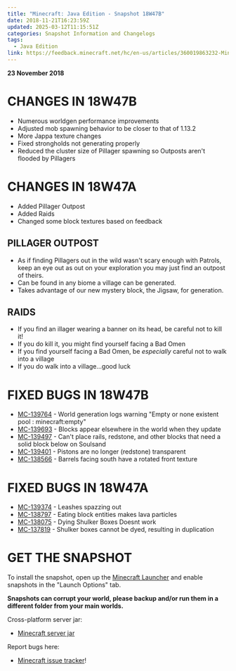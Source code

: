 ```yaml
---
title: "Minecraft: Java Edition - Snapshot 18W47B"
date: 2018-11-21T16:23:59Z
updated: 2025-03-12T11:15:51Z
categories: Snapshot Information and Changelogs
tags:
  - Java Edition
link: https://feedback.minecraft.net/hc/en-us/articles/360019863232-Minecraft-Java-Edition-Snapshot-18W47B
---
```


**23 November 2018**

# CHANGES IN 18W47B

- Numerous worldgen performance improvements
- Adjusted mob spawning behavior to be closer to that of 1.13.2
- More Jappa texture changes
- Fixed strongholds not generating properly
- Reduced the cluster size of Pillager spawning so Outposts aren't flooded by Pillagers

# CHANGES IN 18W47A

- Added Pillager Outpost
- Added Raids
- Changed some block textures based on feedback

## PILLAGER OUTPOST

- As if finding Pillagers out in the wild wasn't scary enough with Patrols, keep an eye out as out on your exploration you may just find an outpost of theirs.
- Can be found in any biome a village can be generated.
- Takes advantage of our new mystery block, the Jigsaw, for generation.

## RAIDS

- If you find an illager wearing a banner on its head, be careful not to kill it!
- If you do kill it, you might find yourself facing a Bad Omen
- If you find yourself facing a Bad Omen, be *especially* careful not to walk into a village
- If you do walk into a village...good luck

# FIXED BUGS IN 18W47B

- [MC-139764](https://bugs.mojang.com/browse/MC-139764) - World generation logs warning "Empty or none existent pool : minecraft:empty"
- [MC-139693](https://bugs.mojang.com/browse/MC-139693) - Blocks appear elsewhere in the world when they update
- [MC-139497](https://bugs.mojang.com/browse/MC-139497) - Can't place rails, redstone, and other blocks that need a solid block below on Soulsand
- [MC-139401](https://bugs.mojang.com/browse/MC-139401) - Pistons are no longer (redstone) transparent
- [MC-138566](https://bugs.mojang.com/browse/MC-138566) - Barrels facing south have a rotated front texture

# FIXED BUGS IN 18W47A

- [MC-139374](https://bugs.mojang.com/browse/MC-139374) - Leashes spazzing out
- [MC-138797](https://bugs.mojang.com/browse/MC-138797) - Eating block entities makes lava particles
- [MC-138075](https://bugs.mojang.com/browse/MC-138075) - Dying Shulker Boxes Doesnt work
- [MC-137819](https://bugs.mojang.com/browse/MC-137819) - Shulker boxes cannot be dyed, resulting in duplication

# GET THE SNAPSHOT

To install the snapshot, open up the [Minecraft Launcher](https://minecraft.net/download) and enable snapshots in the "Launch Options" tab.

**Snapshots can corrupt your world, please backup and/or run them in a different folder from your main worlds.**

Cross-platform server jar:

- [Minecraft server jar](https://launcher.mojang.com/v1/objects/fa9d22eea98b62f6663f1aa8a25840e0993485e6/server.jar)

Report bugs here:

- [Minecraft issue tracker](https://bugs.mojang.com/browse/MC)!
